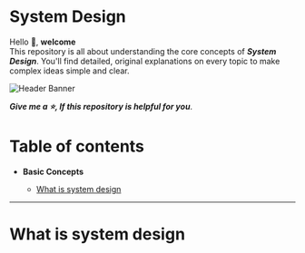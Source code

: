 # System Design  

Hello 👋, **welcome**  
 This repository is all about understanding the core concepts of ***System Design***. You'll find detailed, original explanations on every topic to make complex ideas simple and clear.


![Header Banner](./images/system_design_banner.png)

**_Give me a ⭐, If this repository is helpful for you_**.

# Table of contents  

-    **Basic Concepts**  

     -    [What is system design](#what-is-system-design)  


---

# What is system design  


